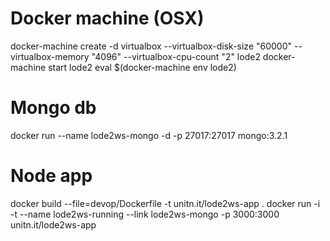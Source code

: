 # Docker machine (OSX)
docker-machine create -d virtualbox --virtualbox-disk-size "60000" --virtualbox-memory "4096" --virtualbox-cpu-count "2" lode2
docker-machine start lode2
eval $(docker-machine env lode2)

# Mongo db
docker run --name lode2ws-mongo -d -p 27017:27017 mongo:3.2.1

# Node app
docker build --file=devop/Dockerfile -t unitn.it/lode2ws-app .
docker run -i -t --name lode2ws-running --link lode2ws-mongo -p 3000:3000 unitn.it/lode2ws-app


